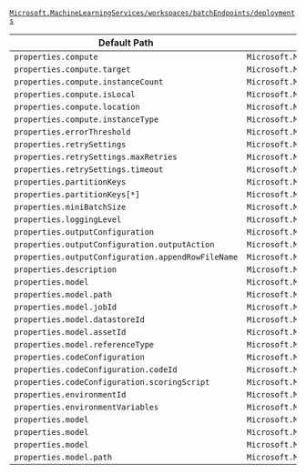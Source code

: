 [`Microsoft.MachineLearningServices/workspaces/batchEndpoints/deployments`](https://docs.microsoft.com/en-us/azure/templates/microsoft.machinelearningservices/workspaces/batchendpoints/deployments)

| Default Path | Alias |
|---|---|
| `properties.compute` | `Microsoft.MachineLearningServices/workspaces/batchEndpoints/deployments/compute` |
| `properties.compute.target` | `Microsoft.MachineLearningServices/workspaces/batchEndpoints/deployments/compute.target` |
| `properties.compute.instanceCount` | `Microsoft.MachineLearningServices/workspaces/batchEndpoints/deployments/compute.instanceCount` |
| `properties.compute.isLocal` | `Microsoft.MachineLearningServices/workspaces/batchEndpoints/deployments/compute.isLocal` |
| `properties.compute.location` | `Microsoft.MachineLearningServices/workspaces/batchEndpoints/deployments/compute.location` |
| `properties.compute.instanceType` | `Microsoft.MachineLearningServices/workspaces/batchEndpoints/deployments/compute.instanceType` |
| `properties.errorThreshold` | `Microsoft.MachineLearningServices/workspaces/batchEndpoints/deployments/errorThreshold` |
| `properties.retrySettings` | `Microsoft.MachineLearningServices/workspaces/batchEndpoints/deployments/retrySettings` |
| `properties.retrySettings.maxRetries` | `Microsoft.MachineLearningServices/workspaces/batchEndpoints/deployments/retrySettings.maxRetries` |
| `properties.retrySettings.timeout` | `Microsoft.MachineLearningServices/workspaces/batchEndpoints/deployments/retrySettings.timeout` |
| `properties.partitionKeys` | `Microsoft.MachineLearningServices/workspaces/batchEndpoints/deployments/partitionKeys` |
| `properties.partitionKeys[*]` | `Microsoft.MachineLearningServices/workspaces/batchEndpoints/deployments/partitionKeys[*]` |
| `properties.miniBatchSize` | `Microsoft.MachineLearningServices/workspaces/batchEndpoints/deployments/miniBatchSize` |
| `properties.loggingLevel` | `Microsoft.MachineLearningServices/workspaces/batchEndpoints/deployments/loggingLevel` |
| `properties.outputConfiguration` | `Microsoft.MachineLearningServices/workspaces/batchEndpoints/deployments/outputConfiguration` |
| `properties.outputConfiguration.outputAction` | `Microsoft.MachineLearningServices/workspaces/batchEndpoints/deployments/outputConfiguration.outputAction` |
| `properties.outputConfiguration.appendRowFileName` | `Microsoft.MachineLearningServices/workspaces/batchEndpoints/deployments/outputConfiguration.appendRowFileName` |
| `properties.description` | `Microsoft.MachineLearningServices/workspaces/batchEndpoints/deployments/description` |
| `properties.model` | `Microsoft.MachineLearningServices/workspaces/batchEndpoints/deployments/model.OutputPath` |
| `properties.model.path` | `Microsoft.MachineLearningServices/workspaces/batchEndpoints/deployments/model.OutputPath.path` |
| `properties.model.jobId` | `Microsoft.MachineLearningServices/workspaces/batchEndpoints/deployments/model.OutputPath.jobId` |
| `properties.model.datastoreId` | `Microsoft.MachineLearningServices/workspaces/batchEndpoints/deployments/model.DataPath.datastoreId` |
| `properties.model.assetId` | `Microsoft.MachineLearningServices/workspaces/batchEndpoints/deployments/model.Id.assetId` |
| `properties.model.referenceType` | `Microsoft.MachineLearningServices/workspaces/batchEndpoints/deployments/model.referenceType` |
| `properties.codeConfiguration` | `Microsoft.MachineLearningServices/workspaces/batchEndpoints/deployments/codeConfiguration` |
| `properties.codeConfiguration.codeId` | `Microsoft.MachineLearningServices/workspaces/batchEndpoints/deployments/codeConfiguration.codeId` |
| `properties.codeConfiguration.scoringScript` | `Microsoft.MachineLearningServices/workspaces/batchEndpoints/deployments/codeConfiguration.scoringScript` |
| `properties.environmentId` | `Microsoft.MachineLearningServices/workspaces/batchEndpoints/deployments/environmentId` |
| `properties.environmentVariables` | `Microsoft.MachineLearningServices/workspaces/batchEndpoints/deployments/environmentVariables` |
| `properties.model` | `Microsoft.MachineLearningServices/workspaces/batchEndpoints/deployments/model.Id` |
| `properties.model` | `Microsoft.MachineLearningServices/workspaces/batchEndpoints/deployments/model.DataPath` |
| `properties.model` | `Microsoft.MachineLearningServices/workspaces/batchEndpoints/deployments/model` |
| `properties.model.path` | `Microsoft.MachineLearningServices/workspaces/batchEndpoints/deployments/model.DataPath.path` |

